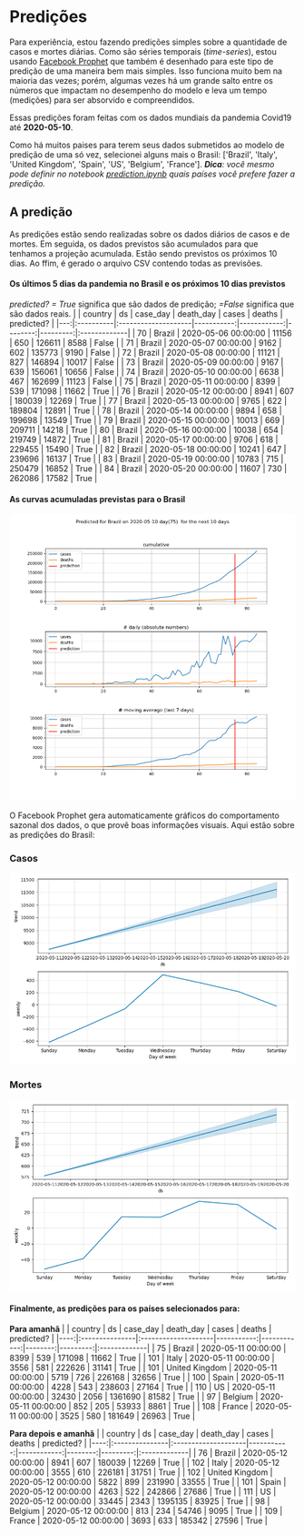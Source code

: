 # **Predições**
Para experiência, estou fazendo predições simples sobre a quantidade de casos e mortes diárias. Como são séries temporais (*time-series*), estou usando [Facebook Prophet](https://facebook.github.io/prophet/docs/quick_start.html) que também é desenhado para este tipo de predição de uma maneira bem mais simples. Isso funciona muito bem na maioria das vezes; porém, algumas vezes há um grande salto entre os números que impactam no desempenho do modelo e leva um tempo (medições) para ser absorvido e compreendidos.

Essas predições foram feitas com os dados mundiais da pandemia Covid19 até **2020-05-10**.

Como há muitos paises para terem seus dados submetidos ao modelo de predição de uma só vez, selecionei alguns mais o Brasil:
['Brazil', 'Italy', 'United Kingdom', 'Spain', 'US', 'Belgium', 'France'].
***Dica**: você mesmo pode definir no notebook *[prediction.ipynb](../prediction.ipynb)* quais países você prefere fazer a predição.*


## A predição
As predições estão sendo realizadas sobre os dados diários de casos e de mortes. Em seguida, os dados previstos são acumulados para que tenhamos a projeção acumulada. Estão sendo previstos os próximos 10 dias.
Ao ffim, é gerado o arquivo CSV contendo todas as previsões.

#### Os últimos 5 dias da pandemia no Brasil e os próximos 10 dias previstos
*predicted? = True* significa que são dados de predição; *=False* significa que são dados reais.
|    | country   | ds                  |   case_day |   death_day |   cases |   deaths | predicted?   |
|---:|:----------|:--------------------|-----------:|------------:|--------:|---------:|:-------------|
| 70 | Brazil    | 2020-05-06 00:00:00 |      11156 |         650 |  126611 |     8588 | False        |
| 71 | Brazil    | 2020-05-07 00:00:00 |       9162 |         602 |  135773 |     9190 | False        |
| 72 | Brazil    | 2020-05-08 00:00:00 |      11121 |         827 |  146894 |    10017 | False        |
| 73 | Brazil    | 2020-05-09 00:00:00 |       9167 |         639 |  156061 |    10656 | False        |
| 74 | Brazil    | 2020-05-10 00:00:00 |       6638 |         467 |  162699 |    11123 | False        |
| 75 | Brazil    | 2020-05-11 00:00:00 |       8399 |         539 |  171098 |    11662 | True         |
| 76 | Brazil    | 2020-05-12 00:00:00 |       8941 |         607 |  180039 |    12269 | True         |
| 77 | Brazil    | 2020-05-13 00:00:00 |       9765 |         622 |  189804 |    12891 | True         |
| 78 | Brazil    | 2020-05-14 00:00:00 |       9894 |         658 |  199698 |    13549 | True         |
| 79 | Brazil    | 2020-05-15 00:00:00 |      10013 |         669 |  209711 |    14218 | True         |
| 80 | Brazil    | 2020-05-16 00:00:00 |      10038 |         654 |  219749 |    14872 | True         |
| 81 | Brazil    | 2020-05-17 00:00:00 |       9706 |         618 |  229455 |    15490 | True         |
| 82 | Brazil    | 2020-05-18 00:00:00 |      10241 |         647 |  239696 |    16137 | True         |
| 83 | Brazil    | 2020-05-19 00:00:00 |      10783 |         715 |  250479 |    16852 | True         |
| 84 | Brazil    | 2020-05-20 00:00:00 |      11607 |         730 |  262086 |    17582 | True         |

 #### As curvas acumuladas previstas para o Brasil
![](brazil_predictions.png)

 O Facebook Prophet gera automaticamente gráficos do comportamento sazonal dos dados, o que provê boas informações visuais. Aqui estão sobre as predições do Brasil:
### Casos
![](brazil_prophet_cases.png)

 ### Mortes
![](brazil_prophet_deaths.png)
#### Finalmente, as predições para os países selecionados para:
**Para amanhã**
|     | country        | ds                  |   case_day |   death_day |   cases |   deaths | predicted?   |
|----:|:---------------|:--------------------|-----------:|------------:|--------:|---------:|:-------------|
|  75 | Brazil         | 2020-05-11 00:00:00 |       8399 |         539 |  171098 |    11662 | True         |
| 101 | Italy          | 2020-05-11 00:00:00 |       3556 |         581 |  222626 |    31141 | True         |
| 101 | United Kingdom | 2020-05-11 00:00:00 |       5719 |         726 |  226168 |    32656 | True         |
| 100 | Spain          | 2020-05-11 00:00:00 |       4228 |         543 |  238603 |    27164 | True         |
| 110 | US             | 2020-05-11 00:00:00 |      32430 |        2056 | 1361690 |    81582 | True         |
|  97 | Belgium        | 2020-05-11 00:00:00 |        852 |         205 |   53933 |     8861 | True         |
| 108 | France         | 2020-05-11 00:00:00 |       3525 |         580 |  181649 |    26963 | True         |

 **Para depois e amanhã** 
|     | country        | ds                  |   case_day |   death_day |   cases |   deaths | predicted?   |
|----:|:---------------|:--------------------|-----------:|------------:|--------:|---------:|:-------------|
|  76 | Brazil         | 2020-05-12 00:00:00 |       8941 |         607 |  180039 |    12269 | True         |
| 102 | Italy          | 2020-05-12 00:00:00 |       3555 |         610 |  226181 |    31751 | True         |
| 102 | United Kingdom | 2020-05-12 00:00:00 |       5822 |         899 |  231990 |    33555 | True         |
| 101 | Spain          | 2020-05-12 00:00:00 |       4263 |         522 |  242866 |    27686 | True         |
| 111 | US             | 2020-05-12 00:00:00 |      33445 |        2343 | 1395135 |    83925 | True         |
|  98 | Belgium        | 2020-05-12 00:00:00 |        813 |         234 |   54746 |     9095 | True         |
| 109 | France         | 2020-05-12 00:00:00 |       3693 |         633 |  185342 |    27596 | True         |